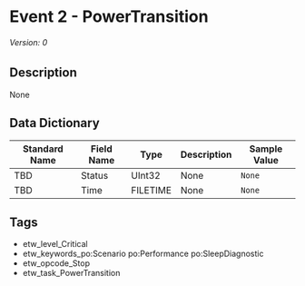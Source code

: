 # Event 2 - PowerTransition
###### Version: 0

## Description
None

## Data Dictionary
|Standard Name|Field Name|Type|Description|Sample Value|
|---|---|---|---|---|
|TBD|Status|UInt32|None|`None`|
|TBD|Time|FILETIME|None|`None`|

## Tags
* etw_level_Critical
* etw_keywords_po:Scenario po:Performance po:SleepDiagnostic
* etw_opcode_Stop
* etw_task_PowerTransition
